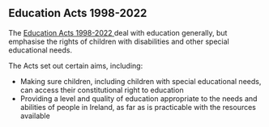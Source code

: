 ##  Education Acts 1998-2022

The [ Education Acts 1998-2022
](http://www.irishstatutebook.ie/1998/en/act/pub/0051/index.html) deal with
education generally, but emphasise the rights of children with disabilities
and other special educational needs.

The Acts set out certain aims, including:

  * Making sure children, including children with special educational needs, can access their constitutional right to education 
  * Providing a level and quality of education appropriate to the needs and abilities of people in Ireland, as far as is practicable with the resources available 

